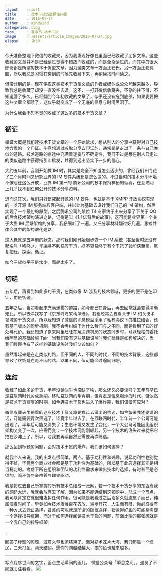 ```yaml
---
layout    : post
title     : 技术干货的选择性问题
date      : 2016-07-24
author    : mindwind
categories: blog
tags      : 程序员 技术干货
image     : /assets/article_images/2016-07-24.jpg
elapse    : 2h30
---
```



今天准备整理下微信的收藏夹，因为我发现好像在里面已经收藏了太多文章。这些收藏的文章并不是已经读过觉得不错故而收藏的，而是全没读过的。而其中的很大部份都是所谓的技术干货型文章，因为这类文章一方面比较长，另一方面比较费脑，所以我总是习惯在碰到的时候先收藏下来，再稍候找时间读之。

但没想到的是，现在供应这类技术干货型文章的作者或媒体或公众号越来越多，导致我总是收藏了却没一直没空去读。这不，一打开微信收藏夹，不停的往下滑，不知道滑了多久，已经翻到今年初收藏的文章了，似乎还没有拖到底部，如果我要把这些文章全都读了，这似乎就变成了一个无底的信息与时间黑洞了。

为什么我会不知不觉的收藏了这么多的技术干货文章？


## 循证
循证大概是我们读技术干货文章的一个原始诉求，想从别人的分享中获得对自己技术方案的一个印证。毕竟想通过听取分享去印证的，通常都是走过了一条与自己类似的道路。技术道路的旅途中充满着迷雾与不确定性，我们不过是想在别人已走过的类似道路中获得指引和启发，并得到迈出坚实下一步的信心。

大约五年前，我刚开始做 IM 时，其实是完全不知道怎么迈步的，曾经我们专门花了三个月时间来研究业界的 IM 软件系统都是怎么做的。不过当时的技术分享环境不像现在这么开放，业界 IM 第一的 腾讯公司的技术保持神秘的低调，在互联网上几乎找不到任何公开的技术分享资料。

退而求其次，我们只好研究起开源的 IM 软件，也就是基于 XMPP 开放协议实现的一类开源 IM 服务端和客户端，并以此为基础去设计我们自己的 IM 架构，然后实现了一个最初的原型。之后腾讯公司的某位 T4 专家终于出来分享了下关于 QQ 的后台技术架构演进之路，记得是叫《1.4亿背后的故事》，这可能是业界第一个关于大型 IM 后端架构的分享，我仔细听了一遍，又把分享材料翻过好几遍，思考并体会其中的架构演化道路。

这大概就是五年前的状态，那时我们刚开始起步做一个 IM 系统（甚至当时还没有起名叫「咚咚」），却遍寻不到任何干货，好不容易终于有个干货了就如获至宝，反复把玩，探索，循证。

如今干货似乎不是太少，而是太多了。


## 切磋
五年后，再看到如此多的干货，在类似像 IM 涉及的技术领域，更多的便不是在印证，而是切磋。

五年之后，当初看起来充满迷雾的道路，如今都已在身后，再去回望就会变得清晰无比。所以去年我写了《京东咚咚架构演进》，我也经常会去看关于 IM 相关技术领域的干货文章，所以我知道了微信的消息模型采用了私有协议下的推拉结合，还有基于版本的同步机制。我不会再纠结于为什么我们与之不同，而是看到了它的好处与代价。我还知道了原来阿里旺旺在解决跨机房的状态同步时，可以轻松的委托给阿里的基础设施 Tair，当我们没有这些基础设施时我们曾经是如何解决的，当我们慢慢也有了这样的基础设施时我们又该如何？

虽然看起来是在走类似的路，但不同的人，不同的时代，不同的技术背景，这些都导致了终究是在走不同的路。路虽不同，但可能会殊途同归吧。


## 连结
收藏了如此多的干货，半年没读似乎也没缺了啥，那么还又必要读吗？五年前早已是互联网时代的成熟期，移动互联网的孕育期，但肯定是信息爆炸的时代，但依然是技术干货寥寥的时期，如今连技术干货也进入了爆炸期，我们该如何应对？

微信收藏夹里躺着的这些技术干货文章是我过去做出的筛选，如今如果我还要读的话，可能需要再次筛选了，毕竟半年过去了。在互联网时代，半年前一个公司可能出现了，半年后可能又消失了；生态环境又发生了变化，一个大公司可能因此组织架构又变了一次，应需而变；一个技术可能刚崛起，另一个技术的浪头过来就把它拍在沙滩上了。所以，若我要再读自然还需要再次筛选。

那么回到标题的问题，面对技术干货的爆炸，我们该如何选择？

就我个人来说，我的出发点很简单，两点。基于功利性和兴趣，说起功利性也别觉得不好，毕竟整个商业社会都是基于功利性为基础的，所以基于此的选择其实是相当稳定的。考虑下所在组织和团队的功利性需求来做出技术的选择，有时甚至是必须的，而不能完全由着兴趣来驱动。

我是把过去自己所掌握的所有技术总结成一张网，若一个技术干货分享的东西离我的网还太远，我就会放弃去了解。因为如果不能连结到这张网中，形成一个节点，我可以肯定它就很难发挥任何作用，很可能是我看过之后没多久就遗忘了而已，纯属浪费时间了。毕竟如今技术发展百花齐放、遍地开花，人生而有限，你必须得有一种方式去做出选择，最差的可能就是所谓的随性选择，我觉得好些的可能是需要一个选择指导框架，而对于如何选择阅读技术干货的问题，前面比喻的那张网就是一个我自己的指导框架。

...

回答了标题的问题，这篇文章也该结束了。面对技术这片大海，我们都是一个渔民，三天打鱼，两天结网。愿你的网越结越大，捞的鱼也越来越多。


---
写点程序世间的文字，画点生活瞬间的画儿。
微信公众号「瞬息之间」，遇见了不妨就关注看看。
![](/assets/images/qrcode_wechat_avatar.jpg)
